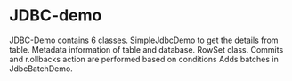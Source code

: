# JDBC-demo
JDBC-Demo contains 6 classes. 
SimpleJdbcDemo to get the details from table.
Metadata information of table and database.
RowSet class.
Commits and r.ollbacks action are performed based on conditions
Adds batches in JdbcBatchDemo.
